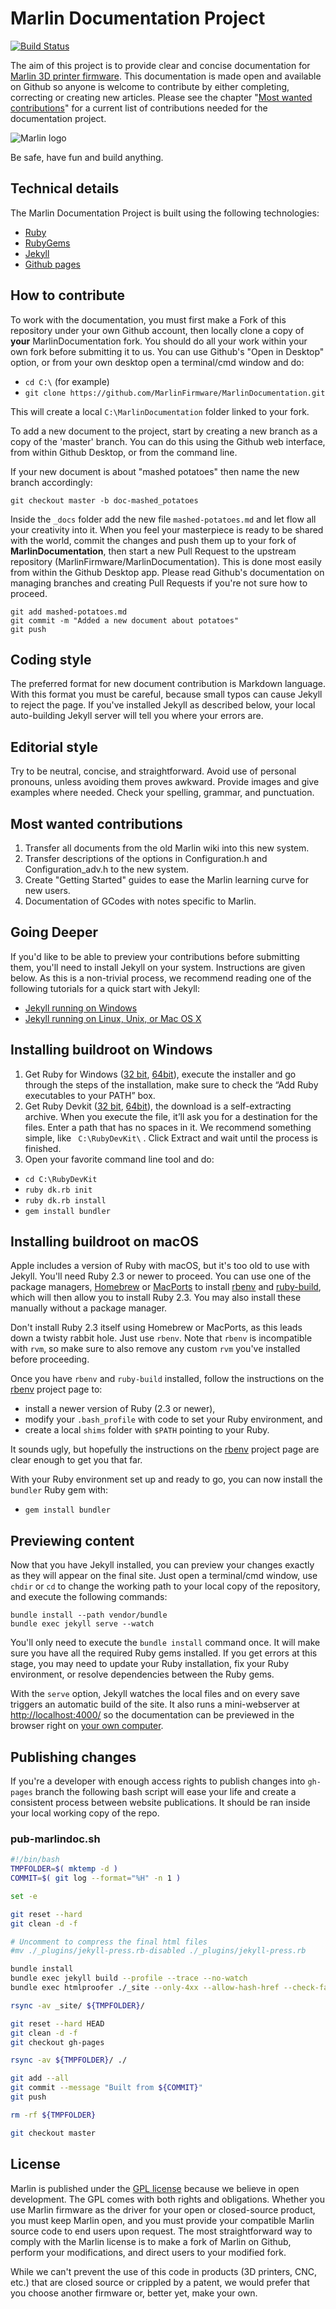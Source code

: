 # Marlin Documentation Project

[![Build Status](https://travis-ci.org/MarlinFirmware/MarlinDocumentation.svg?branch=master)](https://travis-ci.org/MarlinFirmware/MarlinDocumentation)

The aim of this project is to provide clear and concise documentation for [Marlin 3D printer firmware](https://github.com/MarlinFirmware/Marlin). This documentation is made open and available on Github so anyone is welcome to contribute by either completing, correcting or creating new articles. Please see the chapter "[Most wanted contributions](#most-wanted-contributions)" for a current list of contributions needed for the documentation project.

![Marlin logo](assets/images/logo/marlin/small.png)

Be safe, have fun and build anything.

## Technical details

The Marlin Documentation Project is built using the following technologies:
- [Ruby](https://www.ruby-lang.org/en/downloads/)
- [RubyGems](https://rubygems.org/pages/download)
- [Jekyll](https://jekyllrb.com/)
- [Github pages](https://pages.github.com/)

## How to contribute

To work with the documentation, you must first make a Fork of this repository under your own Github account, then locally clone a copy of **your** MarlinDocumentation fork. You should do all your work within your own fork before submitting it to us. You can use Github's "Open in Desktop" option, or from your own desktop open a terminal/cmd window and do:
  - `cd C:\` (for example)
  - `git clone https://github.com/MarlinFirmware/MarlinDocumentation.git`

This will create a local `C:\MarlinDocumentation` folder linked to your fork.

To add a new document to the project, start by creating a new branch as a copy of the 'master' branch. You can do this using the Github web interface, from within Github Desktop, or from the command line.

If your new document is about "mashed potatoes" then name the new branch accordingly:
```
git checkout master -b doc-mashed_potatoes
```
Inside the `_docs` folder add the new file `mashed-potatoes.md` and let flow all your creativity into it. When you feel your masterpiece is ready to be shared with the world, commit the changes and push them up to your fork of **MarlinDocumentation**, then start a new Pull Request to the upstream repository (MarlinFirmware/MarlinDocumentation). This is done most easily from within the Github Desktop app. Please read Github's documentation on managing branches and creating Pull Requests if you're not sure how to proceed.
```
git add mashed-potatoes.md
git commit -m "Added a new document about potatoes"
git push
```

## Coding style

The preferred format for new document contribution is Markdown language. With this format you must be careful, because small typos can cause Jekyll to reject the page. If you've installed Jekyll as described below, your local auto-building Jekyll server will tell you where your errors are.

## Editorial style

Try to be neutral, concise, and straightforward. Avoid use of personal pronouns, unless avoiding them proves awkward. Provide images and give examples where needed. Check your spelling, grammar, and punctuation.

## Most wanted contributions

1. Transfer all documents from the old Marlin wiki into this new system.
1. Transfer descriptions of the options in Configuration.h and Configuration_adv.h to the new system.
1. Create "Getting Started" guides to ease the Marlin learning curve for new users.
1. Documentation of GCodes with notes specific to Marlin.

## Going Deeper

If you'd like to be able to preview your contributions before submitting them, you'll need to install Jekyll on your system. Instructions are given below. As this is a non-trivial process, we recommend reading one of the following tutorials for a quick start with Jekyll:
- [Jekyll running on Windows](http://jekyll-windows.juthilo.com/)
- [Jekyll running on Linux, Unix, or Mac OS X](https://jekyllrb.com/docs/installation/)

## Installing buildroot on Windows

 1. Get Ruby for Windows ([32 bit](http://dl.bintray.com/oneclick/rubyinstaller/rubyinstaller-2.2.2.exe), [64bit](http://dl.bintray.com/oneclick/rubyinstaller/rubyinstaller-2.2.2-x64.exe)), execute the installer and go through the steps of the installation, make sure to check the “Add Ruby executables to your PATH” box.
 2. Get Ruby Devkit ([32 bit](http://dl.bintray.com/oneclick/rubyinstaller/DevKit-mingw64-32-4.7.2-20130224-1151-sfx.exe), [64bit](http://dl.bintray.com/oneclick/rubyinstaller/DevKit-mingw64-64-4.7.2-20130224-1432-sfx.exe)), the download is a self-extracting archive. When you execute the file, it’ll ask you for a destination for the files. Enter a path that has no spaces in it. We recommend something simple, like ` C:\RubyDevKit\` . Click Extract and wait until the process is finished.
 3. Open your favorite command line tool and do:
  - `cd C:\RubyDevKit`
  - `ruby dk.rb init`
  - `ruby dk.rb install`
  - `gem install bundler`

## Installing buildroot on macOS

Apple includes a version of Ruby with macOS, but it's too old to use with Jekyll. You'll need Ruby 2.3 or newer to proceed. You can use one of the package managers, [Homebrew](http://brew.sh) or [MacPorts](https://www.macports.org) to install [rbenv](https://github.com/rbenv/rbenv) and [ruby-build](https://github.com/rbenv/ruby-build#readme), which will then allow you to install Ruby 2.3. You may also install these manually without a package manager.

Don't install Ruby 2.3 itself using Homebrew or MacPorts, as this leads down a twisty rabbit hole. Just use `rbenv`. Note that `rbenv` is incompatible with `rvm`, so make sure to also remove any custom `rvm` you've installed before proceeding.

Once you have `rbenv` and `ruby-build` installed, follow the instructions on the [rbenv](https://github.com/rbenv/rbenv) project page to:

- install a newer version of Ruby (2.3 or newer),
- modify your `.bash_profile` with code to set your Ruby environment, and
- create a local `shims` folder with `$PATH` pointing to your Ruby.

It sounds ugly, but hopefully the instructions on the [rbenv](https://github.com/rbenv/rbenv) project page are clear enough to get you that far.

With your Ruby environment set up and ready to go, you can now install the `bundler` Ruby gem with:
- `gem install bundler`

## Previewing content

Now that you have Jekyll installed, you can preview your changes exactly as they will appear on the final site. Just open a terminal/cmd window, use `chdir` or `cd` to change the working path to your local copy of the repository, and execute the following commands:

```
bundle install --path vendor/bundle
bundle exec jekyll serve --watch
```

You'll only need to execute the `bundle install` command once. It will make sure you have all the required Ruby gems installed. If you get errors at this stage, you may need to update your Ruby installation, fix your Ruby environment, or resolve dependencies between the Ruby gems.

With the `serve` option, Jekyll watches the local files and on every save triggers an automatic build of the site. It also runs a mini-webserver at [http://localhost:4000/](http://localhost:4000/) so the documentation can be previewed in the browser right on [your own computer](http://localhost:4000/).

## Publishing changes

If you're a developer with enough access rights to publish changes into `gh-pages` branch the following bash script will ease your life and create a consistent process between website publications. It should be ran inside your local working copy of the repo.

### pub-marlindoc.sh

```bash
#!/bin/bash
TMPFOLDER=$( mktemp -d )
COMMIT=$( git log --format="%H" -n 1 )

set -e

git reset --hard
git clean -d -f

# Uncomment to compress the final html files
#mv ./_plugins/jekyll-press.rb-disabled ./_plugins/jekyll-press.rb

bundle install
bundle exec jekyll build --profile --trace --no-watch
bundle exec htmlproofer ./_site --only-4xx --allow-hash-href --check-favicon --check-html --url-swap ".*marlinfw.org/:/"

rsync -av _site/ ${TMPFOLDER}/

git reset --hard HEAD
git clean -d -f
git checkout gh-pages

rsync -av ${TMPFOLDER}/ ./

git add --all
git commit --message "Built from ${COMMIT}"
git push

rm -rf ${TMPFOLDER}

git checkout master
```

## License

Marlin is published under the [GPL license](/LICENSE) because we believe in open development. The GPL comes with both rights and obligations. Whether you use Marlin firmware as the driver for your open or closed-source product, you must keep Marlin open, and you must provide your compatible Marlin source code to end users upon request. The most straightforward way to comply with the Marlin license is to make a fork of Marlin on Github, perform your modifications, and direct users to your modified fork.

While we can't prevent the use of this code in products (3D printers, CNC, etc.) that are closed source or crippled by a patent, we would prefer that you choose another firmware or, better yet, make your own.
